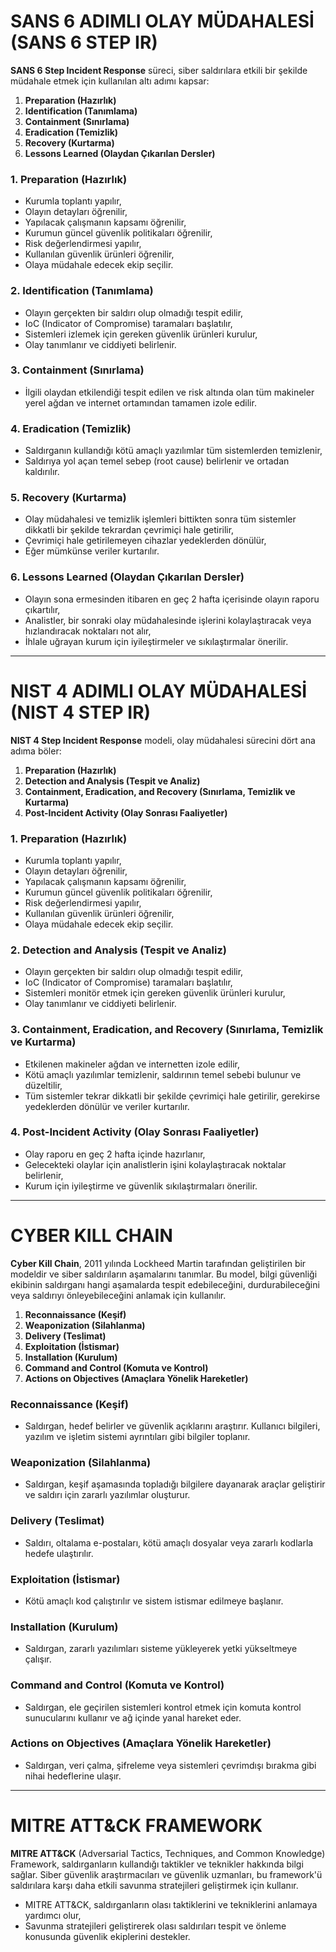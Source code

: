 # SANS 6 ADIMLI OLAY MÜDAHALESİ (SANS 6 STEP IR)

**SANS 6 Step Incident Response** süreci, siber saldırılara etkili bir şekilde müdahale etmek için kullanılan altı adımı kapsar:

1. **Preparation (Hazırlık)**
2. **Identification (Tanımlama)**
3. **Containment (Sınırlama)**
4. **Eradication (Temizlik)**
5. **Recovery (Kurtarma)**
6. **Lessons Learned (Olaydan Çıkarılan Dersler)**

### 1. Preparation (Hazırlık)
- Kurumla toplantı yapılır,
- Olayın detayları öğrenilir,
- Yapılacak çalışmanın kapsamı öğrenilir,
- Kurumun güncel güvenlik politikaları öğrenilir,
- Risk değerlendirmesi yapılır,
- Kullanılan güvenlik ürünleri öğrenilir,
- Olaya müdahale edecek ekip seçilir.

### 2. Identification (Tanımlama)
- Olayın gerçekten bir saldırı olup olmadığı tespit edilir,
- IoC (Indicator of Compromise) taramaları başlatılır,
- Sistemleri izlemek için gereken güvenlik ürünleri kurulur,
- Olay tanımlanır ve ciddiyeti belirlenir.

### 3. Containment (Sınırlama)
- İlgili olaydan etkilendiği tespit edilen ve risk altında olan tüm makineler yerel ağdan ve internet ortamından tamamen izole edilir.

### 4. Eradication (Temizlik)
- Saldırganın kullandığı kötü amaçlı yazılımlar tüm sistemlerden temizlenir,
- Saldırıya yol açan temel sebep (root cause) belirlenir ve ortadan kaldırılır.

### 5. Recovery (Kurtarma)
- Olay müdahalesi ve temizlik işlemleri bittikten sonra tüm sistemler dikkatli bir şekilde tekrardan çevrimiçi hale getirilir,
- Çevrimiçi hale getirilemeyen cihazlar yedeklerden dönülür,
- Eğer mümkünse veriler kurtarılır.

### 6. Lessons Learned (Olaydan Çıkarılan Dersler)
- Olayın sona ermesinden itibaren en geç 2 hafta içerisinde olayın raporu çıkartılır,
- Analistler, bir sonraki olay müdahalesinde işlerini kolaylaştıracak veya hızlandıracak noktaları not alır,
- İhlale uğrayan kurum için iyileştirmeler ve sıkılaştırmalar önerilir.

---

# NIST 4 ADIMLI OLAY MÜDAHALESİ (NIST 4 STEP IR)

**NIST 4 Step Incident Response** modeli, olay müdahalesi sürecini dört ana adıma böler:

1. **Preparation (Hazırlık)**
2. **Detection and Analysis (Tespit ve Analiz)**
3. **Containment, Eradication, and Recovery (Sınırlama, Temizlik ve Kurtarma)**
4. **Post-Incident Activity (Olay Sonrası Faaliyetler)**

### 1. Preparation (Hazırlık)
- Kurumla toplantı yapılır,
- Olayın detayları öğrenilir,
- Yapılacak çalışmanın kapsamı öğrenilir,
- Kurumun güncel güvenlik politikaları öğrenilir,
- Risk değerlendirmesi yapılır,
- Kullanılan güvenlik ürünleri öğrenilir,
- Olaya müdahale edecek ekip seçilir.

### 2. Detection and Analysis (Tespit ve Analiz)
- Olayın gerçekten bir saldırı olup olmadığı tespit edilir,
- IoC (Indicator of Compromise) taramaları başlatılır,
- Sistemleri monitör etmek için gereken güvenlik ürünleri kurulur,
- Olay tanımlanır ve ciddiyeti belirlenir.

### 3. Containment, Eradication, and Recovery (Sınırlama, Temizlik ve Kurtarma)
- Etkilenen makineler ağdan ve internetten izole edilir,
- Kötü amaçlı yazılımlar temizlenir, saldırının temel sebebi bulunur ve düzeltilir,
- Tüm sistemler tekrar dikkatli bir şekilde çevrimiçi hale getirilir, gerekirse yedeklerden dönülür ve veriler kurtarılır.

### 4. Post-Incident Activity (Olay Sonrası Faaliyetler)
- Olay raporu en geç 2 hafta içinde hazırlanır,
- Gelecekteki olaylar için analistlerin işini kolaylaştıracak noktalar belirlenir,
- Kurum için iyileştirme ve güvenlik sıkılaştırmaları önerilir.

---

# CYBER KILL CHAIN

**Cyber Kill Chain**, 2011 yılında Lockheed Martin tarafından geliştirilen bir modeldir ve siber saldırıların aşamalarını tanımlar. Bu model, bilgi güvenliği ekibinin saldırganı hangi aşamalarda tespit edebileceğini, durdurabileceğini veya saldırıyı önleyebileceğini anlamak için kullanılır.

1. **Reconnaissance (Keşif)**
2. **Weaponization (Silahlanma)**
3. **Delivery (Teslimat)**
4. **Exploitation (İstismar)**
5. **Installation (Kurulum)**
6. **Command and Control (Komuta ve Kontrol)**
7. **Actions on Objectives (Amaçlara Yönelik Hareketler)**

### Reconnaissance (Keşif)
- Saldırgan, hedef belirler ve güvenlik açıklarını araştırır. Kullanıcı bilgileri, yazılım ve işletim sistemi ayrıntıları gibi bilgiler toplanır.

### Weaponization (Silahlanma)
- Saldırgan, keşif aşamasında topladığı bilgilere dayanarak araçlar geliştirir ve saldırı için zararlı yazılımlar oluşturur.

### Delivery (Teslimat)
- Saldırı, oltalama e-postaları, kötü amaçlı dosyalar veya zararlı kodlarla hedefe ulaştırılır.

### Exploitation (İstismar)
- Kötü amaçlı kod çalıştırılır ve sistem istismar edilmeye başlanır.

### Installation (Kurulum)
- Saldırgan, zararlı yazılımları sisteme yükleyerek yetki yükseltmeye çalışır.

### Command and Control (Komuta ve Kontrol)
- Saldırgan, ele geçirilen sistemleri kontrol etmek için komuta kontrol sunucularını kullanır ve ağ içinde yanal hareket eder.

### Actions on Objectives (Amaçlara Yönelik Hareketler)
- Saldırgan, veri çalma, şifreleme veya sistemleri çevrimdışı bırakma gibi nihai hedeflerine ulaşır.

---

# MITRE ATT&CK FRAMEWORK

**MITRE ATT&CK** (Adversarial Tactics, Techniques, and Common Knowledge) Framework, saldırganların kullandığı taktikler ve teknikler hakkında bilgi sağlar. Siber güvenlik araştırmacıları ve güvenlik uzmanları, bu framework'ü saldırılara karşı daha etkili savunma stratejileri geliştirmek için kullanır.

- MITRE ATT&CK, saldırganların olası taktiklerini ve tekniklerini anlamaya yardımcı olur,
- Savunma stratejileri geliştirerek olası saldırıları tespit ve önleme konusunda güvenlik ekiplerini destekler.
